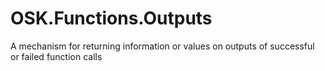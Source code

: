 # OSK.Functions.Outputs
A mechanism for returning information or values on outputs of successful or failed function calls
